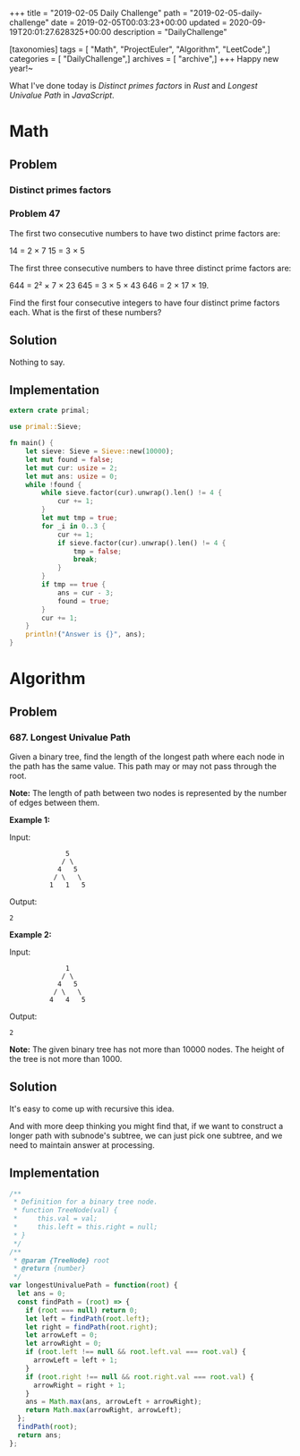 +++
title = "2019-02-05 Daily Challenge"
path = "2019-02-05-daily-challenge"
date = 2019-02-05T00:03:23+00:00
updated = 2020-09-19T20:01:27.628325+00:00
description = "DailyChallenge"

[taxonomies]
tags = [ "Math", "ProjectEuler", "Algorithm", "LeetCode",]
categories = [ "DailyChallenge",]
archives = [ "archive",]
+++
Happy new year!~

What I've done today is *Distinct primes factors* in *Rust* and *Longest Univalue Path* in *JavaScript*.

<!-- more -->

# Math

## Problem

### Distinct primes factors

### Problem 47

The first two consecutive numbers to have two distinct prime factors are:

14 = 2 × 7
15 = 3 × 5

The first three consecutive numbers to have three distinct prime factors are:

644 = 2² × 7 × 23
645 = 3 × 5 × 43
646 = 2 × 17 × 19.

Find the first four consecutive integers to have four distinct prime factors each. What is the first of these numbers?

## Solution

Nothing to say.

## Implementation

```rust
extern crate primal;

use primal::Sieve;

fn main() {
    let sieve: Sieve = Sieve::new(10000);
    let mut found = false;
    let mut cur: usize = 2;
    let mut ans: usize = 0;
    while !found {
        while sieve.factor(cur).unwrap().len() != 4 {
            cur += 1;
        }
        let mut tmp = true;
        for _i in 0..3 {
            cur += 1;
            if sieve.factor(cur).unwrap().len() != 4 {
                tmp = false;
                break;
            }
        }
        if tmp == true {
            ans = cur - 3;
            found = true;
        }
        cur += 1;
    } 
    println!("Answer is {}", ans);
}
```

# Algorithm

## Problem

### 687. Longest Univalue Path

Given a binary tree, find the length of the longest path where each node in the path has the same value. This path may or may not pass through the root.

**Note:** The length of path between two nodes is represented by the number of edges between them.

**Example 1:**

Input:

```
              5
             / \
            4   5
           / \   \
          1   1   5
```



Output:

```
2
```



**Example 2:**

Input:

```
              1
             / \
            4   5
           / \   \
          4   4   5
```



Output:

```
2
```



**Note:** The given binary tree has not more than 10000 nodes. The height of the tree is not more than 1000.

## Solution

It's easy to come up with recursive this idea.

And with more deep thinking you might find that, if we want to construct a longer path with subnode's subtree, we can just pick one subtree, and we need to maintain answer at processing.

## Implementation

```js
/**
 * Definition for a binary tree node.
 * function TreeNode(val) {
 *     this.val = val;
 *     this.left = this.right = null;
 * }
 */
/**
 * @param {TreeNode} root
 * @return {number}
 */
var longestUnivaluePath = function(root) {
  let ans = 0;
  const findPath = (root) => {
    if (root === null) return 0;
    let left = findPath(root.left);
    let right = findPath(root.right);
    let arrowLeft = 0;
    let arrowRight = 0;
    if (root.left !== null && root.left.val === root.val) {
      arrowLeft = left + 1;
    }
    if (root.right !== null && root.right.val === root.val) {
      arrowRight = right + 1;
    }
    ans = Math.max(ans, arrowLeft + arrowRight);
    return Math.max(arrowRight, arrowLeft);
  };
  findPath(root);
  return ans;
};
```